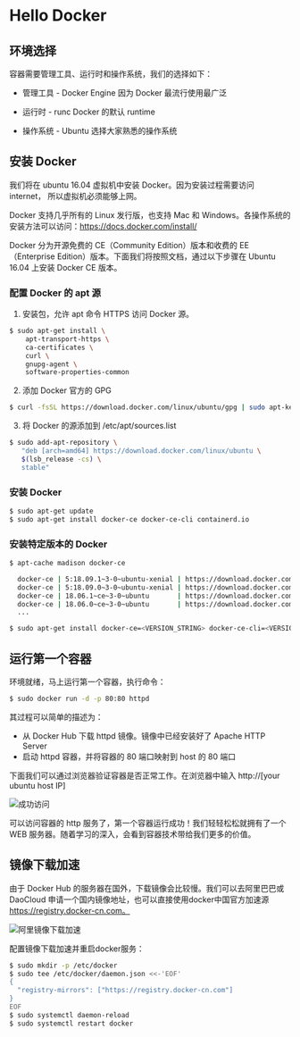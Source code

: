 # Hello Docker

## 环境选择

容器需要管理工具、运行时和操作系统，我们的选择如下：

- 管理工具 - Docker Engine
因为 Docker 最流行使用最广泛

- 运行时 - runc
Docker 的默认 runtime

- 操作系统 - Ubuntu
选择大家熟悉的操作系统

## 安装 Docker

我们将在 ubuntu 16.04 虚拟机中安装 Docker。因为安装过程需要访问 internet， 所以虚拟机必须能够上网。

Docker 支持几乎所有的 Linux 发行版，也支持 Mac 和 Windows。各操作系统的安装方法可以访问：https://docs.docker.com/install/

Docker 分为开源免费的 CE（Community Edition）版本和收费的 EE（Enterprise Edition）版本。下面我们将按照文档，通过以下步骤在 Ubuntu 16.04 上安装 Docker CE 版本。

### 配置 Docker 的 apt 源

1. 安装包，允许 apt 命令 HTTPS 访问 Docker 源。

``` bash
$ sudo apt-get install \
    apt-transport-https \
    ca-certificates \
    curl \
    gnupg-agent \
    software-properties-common
```

2. 添加 Docker 官方的 GPG

``` bash
$ curl -fsSL https://download.docker.com/linux/ubuntu/gpg | sudo apt-key add -
```

3. 将 Docker 的源添加到 /etc/apt/sources.list

``` bash
$ sudo add-apt-repository \
   "deb [arch=amd64] https://download.docker.com/linux/ubuntu \
   $(lsb_release -cs) \
   stable"
```

### 安装 Docker

``` bash
$ sudo apt-get update
$ sudo apt-get install docker-ce docker-ce-cli containerd.io
```

### 安装特定版本的 Docker

``` bash
$ apt-cache madison docker-ce

  docker-ce | 5:18.09.1~3-0~ubuntu-xenial | https://download.docker.com/linux/ubuntu  xenial/stable amd64 Packages
  docker-ce | 5:18.09.0~3-0~ubuntu-xenial | https://download.docker.com/linux/ubuntu  xenial/stable amd64 Packages
  docker-ce | 18.06.1~ce~3-0~ubuntu       | https://download.docker.com/linux/ubuntu  xenial/stable amd64 Packages
  docker-ce | 18.06.0~ce~3-0~ubuntu       | https://download.docker.com/linux/ubuntu  xenial/stable amd64 Packages
  ...

$ sudo apt-get install docker-ce=<VERSION_STRING> docker-ce-cli=<VERSION_STRING> containerd.io
```

## 运行第一个容器

环境就绪，马上运行第一个容器，执行命令：

``` bash
$ sudo docker run -d -p 80:80 httpd
```

其过程可以简单的描述为：

- 从 Docker Hub 下载 httpd 镜像。镜像中已经安装好了 Apache HTTP Server
- 启动 httpd 容器，并将容器的 80 端口映射到 host 的 80 端口

下面我们可以通过浏览器验证容器是否正常工作。在浏览器中输入 http://[your ubuntu host IP]

![成功访问](https://github.com/findsec-cn/docker/raw/master/imgs/1/httd_run.jpg)

可以访问容器的 http 服务了，第一个容器运行成功！我们轻轻松松就拥有了一个 WEB 服务器。随着学习的深入，会看到容器技术带给我们更多的价值。

## 镜像下载加速

由于 Docker Hub 的服务器在国外，下载镜像会比较慢。我们可以去阿里巴巴或 DaoCloud 申请一个国内镜像地址，也可以直接使用docker中国官方加速源 https://registry.docker-cn.com。

![阿里镜像下载加速](https://github.com/findsec-cn/docker/raw/master/imgs/1/ali_registry_mirrors.jpg)

配置镜像下载加速并重启docker服务：

``` bash
$ sudo mkdir -p /etc/docker
$ sudo tee /etc/docker/daemon.json <<-'EOF'
{
  "registry-mirrors": ["https://registry.docker-cn.com"]
}
EOF
$ sudo systemctl daemon-reload
$ sudo systemctl restart docker
```
